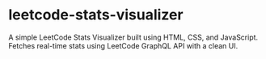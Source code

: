 # leetcode-stats-visualizer
A simple LeetCode Stats Visualizer built using HTML, CSS, and JavaScript. Fetches real-time stats using LeetCode GraphQL API with a clean UI.
